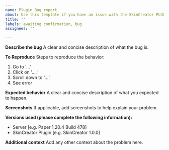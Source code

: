 ```yaml
---
name: Plugin Bug report
about: Use this template if you have an issue with the SkinCreator PLUGIN
title: ''
labels: awaiting confirmation, bug
assignees: ''

---
```


**Describe the bug**
A clear and concise description of what the bug is.

**To Reproduce**
Steps to reproduce the behavior:
1. Go to '...'
2. Click on '....'
3. Scroll down to '....'
4. See error

**Expected behavior**
A clear and concise description of what you expected to happen.

**Screenshots**
If applicable, add screenshots to help explain your problem.

**Versions used (please complete the following information):**
 - Server [e.g. Paper 1.20.4 Build 478]
 - SkinCreator Plugin [e.g. SkinCreator 1.0.0]

**Additional context**
Add any other context about the problem here.
